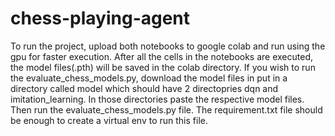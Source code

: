 # chess-playing-agent
To run the project, upload both notebooks to google colab and run using the gpu for faster execution. 
After all the cells in the notebooks are executed, the model files(.pth) will be saved in the colab directory.
If you wish to run the evaluate_chess_models.py, download the model files in put in a directory called model which should have 2 directopries dqn and imitation_learning. In those directories paste the respective model files. 
Then run the evaluate_chess_models.py file. The requirement.txt file should be enough to create a virtual env to run this file.